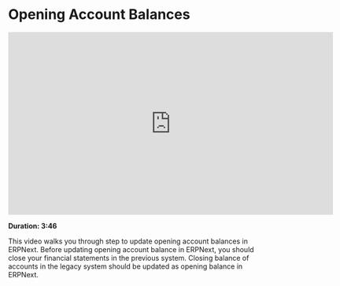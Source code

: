 # Opening Account Balances

<iframe width="660" height="371" src="https://www.youtube.com/embed/kdgM20Q-q68" frameborder="0" allowfullscreen></iframe>

**Duration: 3:46**

This video walks you through step to update opening account balances in ERPNext. Before updating opening account balance in ERPNext, you should close your financial statements in the previous system. Closing balance of accounts in the legacy system should be updated as opening balance in ERPNext.
